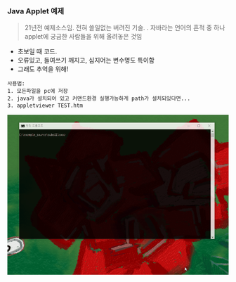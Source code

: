 ### Java Applet 예제

> 21년전 예제소스임. 전혀 쓸일없는 버려진 기술. . 자바라는 언어의 흔적 중 하나 applet에 궁금한 사람들을 위해 올려놓은 것임 

- 초보일 때 코드.
- 오류있고, 들여쓰기 깨지고, 심지어는 변수명도 특이함
- 그래도 추억을 위해!

~~~
사용법:
1. 모든파일을 pc에 저장
2. java가 설치되어 있고 커맨드환경 실행가능하게 path가 설치되있다면...
3. appletviewer TEST.htm
~~~



![](applet.gif)